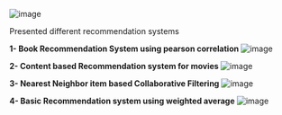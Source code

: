 ![image](https://user-images.githubusercontent.com/85283934/132124222-cf118c7a-670d-4ad1-9ab4-6afda0103930.png)

Presented different recommendation systems

**1- Book Recommendation System using pearson correlation**
![image](https://user-images.githubusercontent.com/85283934/132124036-aa1baf6c-7f96-49bb-b2da-8ed24b13f6a0.png)

**2- Content based Recommendation system for movies**
![image](https://user-images.githubusercontent.com/85283934/132124076-97dfe6fc-d543-49e7-8bf7-5df13d1990dd.png)

**3- Nearest Neighbor item based Collaborative Filtering**
![image](https://user-images.githubusercontent.com/85283934/132124167-56187c20-5db7-49f0-8c09-140f70426702.png)

**4- Basic Recommendation system using weighted average**
![image](https://user-images.githubusercontent.com/85283934/132124216-ed4b2f17-d217-4ee3-b85b-0f4f7b5953d8.png)



